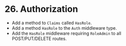 # 26. Authorization

- Add a method to `Claims` called `HasRole`.
- Add a method `HasRole` to the `Auth` middleware type.
- Add the `HasRole` middleware requiring `RoleAdmin` to all POST/PUT/DELETE routes.
